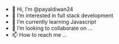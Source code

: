 - 👋 Hi, I’m @payaldiwan24
- 👀 I’m interested in full stack development
- 🌱 I’m currently learning Javascript
- 💞️ I’m looking to collaborate on ...
- 📫 How to reach me ...

<!---
payaldiwan24/payaldiwan24 is a ✨ special ✨ repository because its `README.md` (this file) appears on your GitHub profile.
You can click the Preview link to take a look at your changes.
--->
